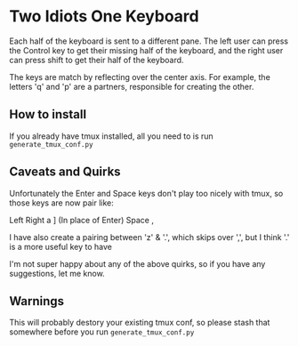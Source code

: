 # Two Idiots One Keyboard

Each half of the keyboard is sent to a different pane. The left user can
press the Control key to get their missing half of the keyboard, and the 
right user can press shift to get their half of the keyboard.

The keys are match by reflecting over the center axis. For example, the
letters 'q' and 'p' are a partners, responsible for creating the other.

## How to install

If you already have tmux installed, all you need to is run
`generate_tmux_conf.py`


## Caveats and Quirks

Unfortunately the Enter and Space keys don't play too nicely with tmux,
so those keys are now pair like:

Left    Right
a       ] (In place of Enter)
Space   ,


I have also create a pairing between 'z' & '.', which skips over ',', but
I think '.' is a more useful key to have


I'm not super happy about any of the above quirks, so if you have any
suggestions, let me know.

## Warnings

This will probably destory your existing tmux conf, so please stash that
somewhere before you run `generate_tmux_conf.py`


